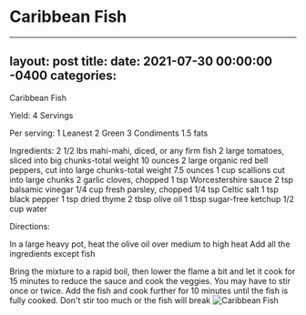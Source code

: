 # Caribbean Fish
---
layout: post
title: 
date:   2021-07-30 00:00:00 -0400
categories: 
---

Caribbean Fish

Yield:
4 Servings

Per serving:
1 Leanest
2 Green
3 Condiments
1.5 fats

Ingredients:
2 1/2 lbs mahi-mahi, diced, or any firm fish
2 large tomatoes, sliced into big chunks-total weight 10 ounces
2 large organic red bell peppers, cut into large chunks-total weight
7.5 ounces
1 cup scallions cut into large chunks
2 garlic cloves, chopped
1 tsp Worcestershire sauce
2 tsp balsamic vinegar
1/4 cup fresh parsley, chopped
1/4 tsp Celtic salt
1 tsp black pepper
1 tsp dried thyme
2 tbsp olive oil
1 tbsp sugar-free ketchup
1/2 cup water

Directions:

In a large heavy pot, heat the olive oil over medium to high heat
Add all the ingredients except fish

Bring the mixture to a rapid boil, then lower the flame a bit and let it cook for 15 minutes to reduce the sauce and cook the veggies.
You may have to stir once or twice. Add the fish and cook further for 10 minutes until the fish is fully cooked. Don't stir too much or the fish will break
![Caribbean Fish](/images/Caribbean%20Fish.png)

